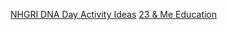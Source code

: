 [NHGRI DNA Day Activity Ideas](https://umn.zoom.us/j/584105182)
[23 & Me Education](https://education.23andme.com)
